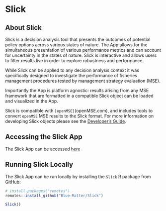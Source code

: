 
<!-- README.md is generated from README.Rmd. Please edit that file -->

# Slick

<!-- badges: start -->
<!-- badges: end -->

## About Slick

Slick is a decision analysis tool that presents the outcomes of
potential policy options across various states of nature. The App allows
for the simultaneous presentation of various performance metrics and can
account for uncertainty in the states of nature. Slick is interactive
and allows users to filter results live in order to explore robustness
and performance.

While Slick can be applied to any decision analysis context it was
specifically designed to investigate the performance of fisheries
management procedures tested by management strategy evaluation (MSE).

Importantly the App is platform agnostic: results arising from any MSE
framework that are formatted in a compatible Slick object can be loaded
and visualized in the App.

Slick is compatible with `[openMSE]`(openMSE.com), and includes tools to
convert `openMSE` MSE results to the Slick format. For more information
on developing Slick objects please see the [Developer’s Guide]().

## Accessing the Slick App

The Slick App can be accessed
[here](https://shiny.bluematterscience.com/app/slick)

## Running Slick Locally

The Slick App can be run locally by installing the `Slick` R package
from GitHub:

``` r
# install.packages("remotes")
remotes::install_github("Blue-Matter/Slick")

Slick()
```
